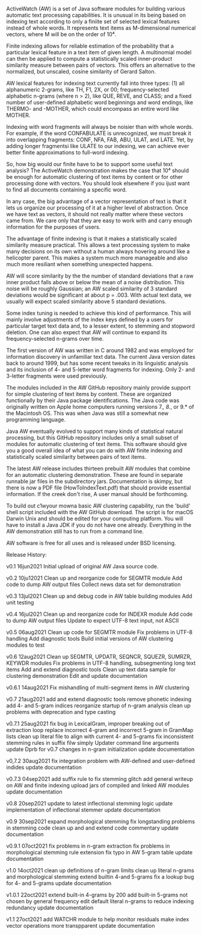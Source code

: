ActiveWatch (AW) is a set of Java software modules for building various
automatic text processing capabilities. It is unusual in its being based
on indexing text according to only a finiite set of selected lexical
features instead of whole words. It represents text items as M-dimensional
numerical vectors, where M will be on the order of 10⁴.

Finite indexing allows for reliable estimation of the probability that a
particular lexical feature in a text item of given length. A multinomial
model can then be applied to compute a statistically scaled inner-product
similarity measure between pairs of vectors. This offers an alternative
to the normalized, but unscaled, cosine similarity of Gerard Salton.

AW lexical features for indexing text currently fall into three types: 
(1) all alphanumeric 2-grams, like TH, F1, 2X, or 00; frequency-selected
alphabetic n-grams (where n > 2), like QUE, REVE, and CLASS; and a fixed
number of user-defined alphabetic word beginnings and word endings, like
THERMO- and -MOTHER, which could encompass an entire word like MOTHER.

Indexing with word fragments will always be noisier than with whole
words. For example, if the word CONFABULATE is unrecognized, we must
break it into overlapping fragments: CONF, NFA, FAB, ABU, ULAT, and
LATE. Yet, by adding longer fragmentsi like ULATE to our indexing, we
can achieve ever better finite approximations to full-word indexing.

So, how big would our finite have to be to support some useful text
analysis? The ActiveWatch demonstration makes the case that 10⁴ should
be enough for automatic clustering of text items by content or for
other processing done with vectors. You should look elsewhere if you
ijust want to find all documents containing a specific word.

In any case, the big advantage of a vector representation of text is
that it lets us organize our processing of it at a higher level of
abstraction. Once we have text as vectors, it should not really matter
where these vectors came from. We care only that they are easy to work
with and carry enough information for the purposes of users.

The advantage of finite indexing is that it makes a statistically scaled
similarity measure practical. This allows a text processing system to
make many decisions on its own without a human always hovering around like
a helicopter parent. This makes a system much more manageable and also
much more resiliant when something unexpected happens.

AW will score similarity by the the number of standard deviations that a
raw inner product falls above or below the mean of a noise distribution.
This noise will be roughly Gaussian; an AW scaled similarity of 3 standard
deviations would be significant at about p = .003. With actual text data,
we usually will expect scaled similarity above 5 standard deviations.

Some index tuning is needed to achieve this kind of performance. This will
mainly involve adjustments of the index keys defined by a users for
particular target text data and, to a lesser extent, to stemming and
stopword deletion. One can also expect that AW will continue to expand its
frequency-selected n-grams over time.

The first version of AW was written in C around 1982 and was employed for
information discovery in unfamiliar text data. The current Java version
dates back to around 1999, but has some recent tweaks in its linguistic
analysis and its inclusion of 4- and 5-letter word fragments for indexing.
Only 2- and 3-letter fragments were used previously. 

The modules included in the AW GitHub repository mainly provide support for
simple clustering of text items by content. These are organized functionally
by their Java package identifications. The Java code was originally written on
Apple home computers running versions 7.*, 8.*, or 9.* of the Macintosh OS.
This was when Java was still a somewhat new programming language.

Java AW eventually evolved to support many kinds of statistical natural
processing, but this GitHub repository includes only a small subset of modules
for automatic clustering of text items. This software should give you a good
overall idea of what you can do with AW finite indexing and statistically
scaled similarity between pairs of text items.

The latest AW release includes thirteen prebuilt AW modules that combine for
an automatic clustering demonstration. These are found in separate runnable
jar files in the subdirectory jars. Documentation is skimpy, but there is now
a PDF file (HowToIndexText.pdf) that should provide essential information. If
the creek don't rise, A user manual should be forthcoming.

To build out c1wyour mowna basic AW clustering capability, run the 'build' shell
script included with the AW GitHub download. The script is for macOS Darwin Unix
and should be edited for your computing platform. You will have to install a Java
JDK if you do not have one already. Everything in the AW demonstration still
has to run from a command line.

AW software is free for all uses and is released under BSD licensing.

Release History:

v0.1    16jun2021  Initial upload of original AW Java source code.

v0.2    10ju12021  Clean up and reorganize code for SEGMTR module
                   Add code to dump AW output files
                   Collect news data set for demonstration

v0.3    13jul2021  Clean up and debug code in AW table building modules
                   Add unit testing

v0.4    16jul2021  Clean up and reorganize code for INDEXR module
                   Add code to dump AW output files
                   Update to expect UTF-8 text input, not ASCII

v0.5    06aug2021  Clean up code for SEGMTR module
                   Fix problems in UTF-8 handling
                   Add diagnostic tools
                   Build initial versions of AW clustering modules to test

v0.6    12aug2021  Clean up SEGMTR, UPDATR, SEQNCR, SQUEZR, SUMRZR, KEYWDR modules
                   Fix problems in UTF-8 handling, subsegmenting long text items
                   Add and extend diagnostic tools
                   Clean up text data sample for clustering demonstration
                   Edit and update documentation

v0.6.1  14aug2021  Fix mishandling of multi-segment items in AW clustering

v0.7    21aug2021  add and extend diagnostic tools
                   remove phonetic indexing
                   add 4- and 5-gram indices
                   reorganize startup of n-gram analysis
                   clean up problems with deprecation and type casting

v0.7.1  25aug2021  fix bug in LexicalGram, improper breaking out of extraction loop
                   replace incorrect 4-gram and incorrect 5-gram in GramMap lists
                   clean up literal file to align with current 4- and 5-grams
                   fix inconsistent stemming rules in suffix filw
                   simply Updater command line arguments
                   update Dprb for v0.7 changes in n-gram initialization
                   update documentation

v0,7.2  30aug2021  fix integration problem with AW-defined and user-defined indides
                   update documentation

v0.7.3  04sep2021  add suffix rule to fix stemming glitch
                   add general writeup on AW and finite indexing
                   upload jars of compiled and linked AW modules
                   update documentation

v0.8    20sep2021  update to latest inflectional stemming logic
                   update implementation of inflectional stemmer
                   update documentation

v0.9    30sep2021  expand morphological stemming
                   fix longstanding problems in stemming code
                   clean up and and extend code commentary
                   update documentation

v0.9.1 07oct2021   fix problems in n-gram extraction
                   fix problems in morphological stemming rule extension
                   fix typo in AW 5-gram table
                   update documentation

v1.0   14oct2021   clean up definitions of n-gram limits
                   clean up literal n-grams and morphological stemming
                   extend builtin 4-and 5-grams
                   fix a lookup bug for 4- and 5-grams
                   update documentation

v1.0.1 22oct2021   extend built-in 4-grams by 200
                   add built-in 5-grams not chosen by general frequency
                   edit default literal n-grams to reduce indexing redundancy
                   update documentation

v1.1   27oct2021   add WATCHR module to help monitor residuals
                   make index vector operations more transpparent
                   update documentation
